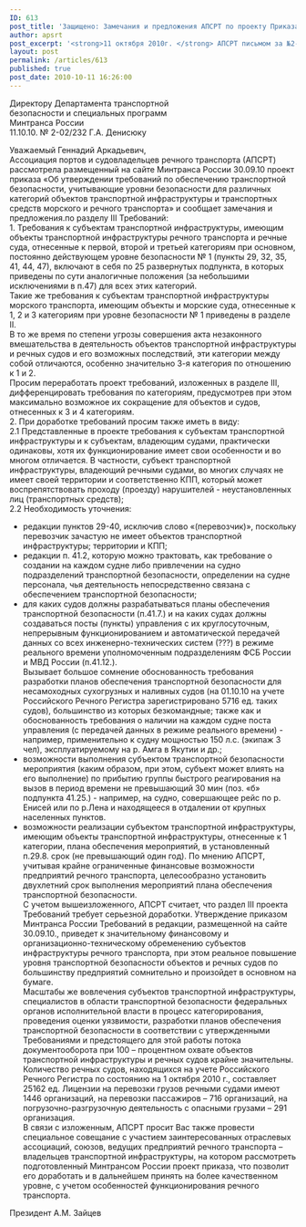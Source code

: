 ```yaml
---
ID: 613
post_title: 'Защищено: Замечания и предложения АПСРТ по проекту Приказа  Минтранса России'
author: apsrt
post_excerpt: '<strong>11 октября 2010г. </strong> АПСРТ письмом за №2-02/232 направлены замечания и предложения по проекту приказа Минтранса России &quot;Об утверждении требований по обеспечению транспортной безопасности, учитывающие уровни безопасности для различных категорий объектов транспортной инфраструктуры и  транспортных средств морского и речного транспорта&quot;'
layout: post
permalink: /articles/613
published: true
post_date: 2010-10-11 16:26:00
---
```

Директору Департамента транспортной   
безопасности и специальных программ   
Минтранса России  
11\.10.10. № 2-02/232 Г.А. Денисюку  
  
  
Уважаемый Геннадий Аркадьевич,  
Ассоциация портов и судовладельцев речного транспорта (АПСРТ) рассмотрела размещенный на сайте Минтранса России 30.09.10 проект приказа «Об утверждении требований по обеспечению транспортной безопасности, учитывающие уровни безопасности для различных категорий объектов транспортной инфраструктуры и транспортных средств морского и речного транспорта» и сообщает замечания и предложения.по разделу III Требований:   
1\. Требования к субъектам транспортной инфраструктуры, имеющим объекты транспортной инфраструктуры речного транспорта и речные суда, отнесенные к первой, второй и третьей категориям при основном, постоянно действующем уровне безопасности № 1 (пункты 29, 32, 35, 41, 44, 47), включают в себя по 25 развернутых подпункта, в которых приведены по сути аналогичные положения (за небольшими исключениями в п.47) для всех этих категорий.  
Такие же требования к субъектам транспортной инфраструктуры морского транспорта, имеющим объекты и морские суда, отнесенные к 1, 2 и 3 категориям при уровне безопасности № 1 приведены в разделе II.  
В то же время по степени угрозы совершения акта незаконного вмешательства в деятельность объектов транспортной инфраструктуры и речных судов и его возможных последствий, эти категории между собой отличаются, особенно значительно 3-я категория по отношению к 1 и 2.  
Просим переработать проект требований, изложенных в разделе III, дифференцировать требования по категориям, предусмотрев при этом максимально возможное их сокращение для объектов и судов, отнесенных к 3 и 4 категориям.   
2\. При доработке требований просим также иметь в виду:  
2\.1 Представленные в проекте требования к субъектам транспортной инфраструктуры и к субъектам, владеющим судами, практически одинаковы, хотя их функционирование имеет свои особенности и во многом отличается. В частности, субъект транспортной инфраструктуры, владеющий речными судами, во многих случаях не имеет своей территории и соответственно КПП, который может воспрепятствовать проходу (проезду) нарушителей - неустановленных лиц (транспортных средств);  
2\.2 Необходимость уточнения:  
- редакции пунктов 29-40, исключив слово «(перевозчик)», поскольку перевозчик зачастую не имеет объектов транспортной инфраструктуры; территории и КПП;   
- редакции п. 41.2, которую можно трактовать, как требование о создании на каждом судне либо привлечении на судно подразделений транспортной безопасности, определении на судне персонала, чья деятельность непосредственно связана с обеспечением транспортной безопасности;  
- для каких судов должны разрабатываться планы обеспечения транспортной безопасности (п.41.7.) и на каких судах должны создаваться посты (пункты) управления с их круглосуточным, непрерывным функционированием и автоматической передачей данных со всех инженерно-технических систем (???) в режиме реального времени уполномоченным подразделениям ФСБ России и МВД России (п.41.12.).  
Вызывает большое сомнение обоснованность требования разработки планов обеспечения транспортной безопасности для несамоходных сухогрузных и наливных судов (на 01.10.10 на учете Российского Речного Регистра зарегистрировано 5716 ед. таких судов), большинство из которых безкомандные; также как и обоснованность требования о наличии на каждом судне поста управления (с передачей данных в режиме реального времени) - например, применительно к судну мощностью 150 л.с. (экипаж 3 чел), эксплуатируемому на р. Амга в Якутии и др.;  
- возможности выполнения субъектом транспортной безопасности мероприятия (каким образом, при этом, субъект может влиять на его выполнение) по прибытию группы быстрого реагирования на вызов в период времени не превышающий 30 мин (поз. «б» подпункта 41.25.) - например, на судно, совершающее рейс по р. Енисей или по р.Лена и находящееся в отдалении от крупных населенных пунктов.   
- возможности реализации субъектом транспортной инфраструктуры, имеющим объекты транспортной инфраструктуры, отнесенные к 1 категории, плана обеспечения мероприятий, в установленный п.29.8. срок (не превышающий один год). По мнению АПСРТ, учитывая крайне ограниченные финансовые возможности предприятий речного транспорта, целесообразно установить двухлетний срок выполнения мероприятий плана обеспечения транспортной безопасности.   
С учетом вышеизложенного, АПСРТ считает, что раздел III проекта Требований требует серьезной доработки. Утверждение приказом Минтранса России Требований в редакции, размещенной на сайте 30.09.10., приведет к значительному финансовому и организационно-техническому обременению субъектов инфраструктуры речного транспорта, при этом реальное повышение уровня транспортной безопасности объектов и речных судов по большинству предприятий сомнительно и произойдет в основном на бумаге.  
Масштабы же вовлечения субъектов транспортной инфраструктуры, специалистов в области транспортной безопасности федеральных органов исполнительной власти в процесс категорирования, проведения оценки уязвимости, разработки планов обеспечения транспортной безопасности в соответствии с утвержденными Требованиями и предстоящего для этой работы потока документооборота при 100 – процентном охвате объектов транспортной инфраструктуры и речных судов крайне значительны.  
Количество речных судов, находящихся на учете Российского Речного Регистра по состоянию на 1 октября 2010 г., составляет 25162 ед. Лицензии на перевозки грузов речными судами имеют 1446 организаций, на перевозки пассажиров – 716 организаций, на погрузочно-разгрузочную деятельность с опасными грузами – 291 организация.   
В связи с изложенным, АПСРТ просит Вас также провести специальное совещание с участием заинтересованных отраслевых ассоциаций, союзов, ведущих предприятий речного транспорта – владельцев транспортной инфраструктуры, на котором рассмотреть подготовленный Минтрансом России проект приказа, что позволит его доработать и в дальнейшем принять на более качественном уровне, с учетом особенностей функционирования речного транспорта.   
  
  
  
Президент А.М. Зайцев